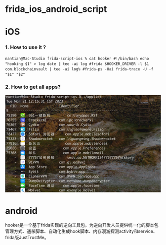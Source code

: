 # frida_ios_android_script

# iOS 
### 1. How to use it ?
``
nantian@Mac-Studio frida-script-ios % cat hooker
#!/bin/bash
echo "hooking $1" > log
date | tee -ai log
#frida $HOOKER_DRIVER -l $1 com.blockchainvault | tee -ai log%
#frida-ps -Uai
frida-trace -U -f "$1" "$2"
``

### 2. How to get all apps?

![](https://github.com/nicolastinkl/frida_ios_android_script/blob/main/preview/Snipaste_2023-03-21_12-15-40.png?raw=true)


# android 
hooker是一个基于frida实现的逆向工具包。为逆向开发人员提供统一化的脚本包管理方式、通杀脚本、自动化生成hook脚本、内存漫游探测activity和service、frida版JustTrustMe。
